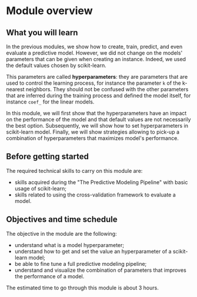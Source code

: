 # Module overview

## What you will learn

<!-- Give in plain English what the module is about -->

In the previous modules, we show how to create, train, predict, and even
evaluate a predictive model. However, we did not change on the models'
parameters that can be given when creating an instance. Indeed, we used the
default values chosen by scikit-learn.

This parameters are called **hyperparameters**: they are parameters that are
used to control the learning process, for instance the parameter `k` of the
k-nearest neighbors. They should not be confused with the other parameters that
are inferred during the training process and defined the model itself, for
instance `coef_` for the linear models.

In this module, we will first show that the hyperparameters have an impact on
the performance of the model and that default values are not necessarily the
best option. Subsequently, we will show how to set hyperparameters in
scikit-learn model. Finally, we will show strategies allowing to pick-up a
combination of hyperparameters that maximizes model's performance.

## Before getting started

<!-- Give the required skills for the module -->

The required technical skills to carry on this module are:

- skills acquired during the "The Predictive Modeling Pipeline" with basic
  usage of scikit-learn;
- skills related to using the cross-validation framework to evaluate a model.

<!-- Point to resources to learning these skills -->

## Objectives and time schedule

<!-- Give the learning objectives -->

The objective in the module are the following:

- understand what is a model hyperparameter;
- understand how to get and set the value an hyperparameter of a scikit-learn
  model;
- be able to fine tune a full predictive modeling pipeline;
- understand and visualize the combination of parameters that improves the
  performance of a model.

<!-- Give the investment in time -->

The estimated time to go through this module is about 3 hours.
